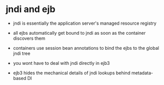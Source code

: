 # jndi and ejb

- jndi is essentially the application server's managed resource registry

- all ejbs automatically get bound to jndi as soon as the container discovers them

- containers use session bean annotations to bind the ejbs to the global jndi tree

- you wont have to deal with jndi directly in ejb3
- ejb3 hides the mechanical details of jndi lookups behind metadata-based DI
